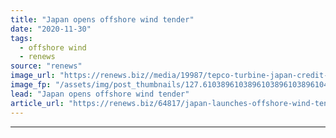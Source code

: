 ```yaml
---
title: "Japan opens offshore wind tender"
date: "2020-11-30"
tags: 
  - offshore wind
  - renews
source: "renews"
image_url: "https://renews.biz//media/19987/tepco-turbine-japan-credit-tepco.jpg?mode=crop&width=770&heightratio=0.6103896103896103896103896104&slimmage=true"
image_fp: "/assets/img/post_thumbnails/127.6103896103896103896103896104&slimmage=true"
lead: "Japan opens offshore wind tender"
article_url: "https://renews.biz/64817/japan-launches-offshore-wind-tender/"
---
```


---
